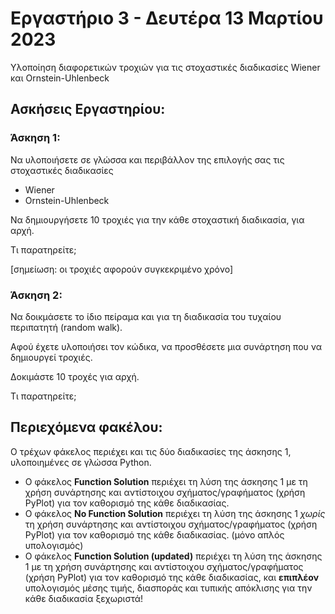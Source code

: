 # Εργαστήριο 3 - Δευτέρα 13 Μαρτίου 2023

Υλοποίηση διαφορετικών τροχιών για τις στοχαστικές διαδικασίες Wiener και Ornstein-Uhlenbeck

## Ασκήσεις Εργαστηρίου:

### Άσκηση 1:

Να υλοποιήσετε σε γλώσσα και περιβάλλον της επιλογής σας τις στοχαστικές διαδικασίες

- Wiener
- Ornstein-Uhlenbeck

Να δημιουργήσετε 10 τροχιές για την κάθε στοχαστική διαδικασία, για αρχή.

Τι παρατηρείτε;

[σημείωση: οι τροχιές αφορούν συγκεκριμένο χρόνο]

### Άσκηση 2:

Να δοικμάσετε το ίδιο πείραμα και για τη διαδικασία του τυχαίου περιπατητή (random walk).

Αφού έχετε υλοποιήσει τον κώδικα, να προσθέσετε μια συνάρτηση που να δημιουργεί τροχιές.

Δοκιμάστε 10 τροχές για αρχή.

Τι παρατηρείτε;

## Περιεχόμενα φακέλου:

Ο τρέχων φάκελος περιέχει και τις δύο διαδικασίες της άσκησης 1, υλοποιημένες σε γλώσσα Python.

- Ο φάκελος **Function Solution** περιέχει τη λύση της άσκησης 1 με τη χρήση συνάρτησης και αντίστοιχου σχήματος/γραφήματος (χρήση PyPlot)
για τον καθορισμό της κάθε διαδικασίας.
- Ο φάκελος **No Function Solution** περιέχει τη λύση της άσκησης 1 *χωρίς* τη χρήση συνάρτησης και αντίστοιχου σχήματος/γραφήματος (χρήση PyPlot)
για τον καθορισμό της κάθε διαδικασίας. (μόνο απλός υπολογισμός)
- Ο φάκελος **Function Solution (updated)** περιέχει τη λύση της άσκησης 1 με τη χρήση συνάρτησης και αντίστοιχου σχήματος/γραφήματος (χρήση PyPlot)
για τον καθορισμό της κάθε διαδικασίας, και **επιπλέον** υπολογισμός μέσης τιμής, διασποράς και τυπικής απόκλισης για την κάθε διαδικασία ξεχωριστά!
